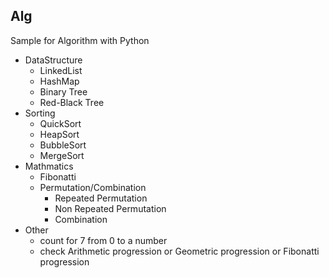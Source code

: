 ## Alg
Sample for Algorithm with Python

- DataStructure
  - LinkedList
  - HashMap
  - Binary Tree
  - Red-Black Tree
- Sorting
  - QuickSort
  - HeapSort
  - BubbleSort
  - MergeSort
- Mathmatics
  - Fibonatti   
  - Permutation/Combination
    - Repeated Permutation
    - Non Repeated Permutation
    - Combination
- Other
  - count for 7 from 0 to a number
  - check Arithmetic progression or Geometric progression or Fibonatti progression
